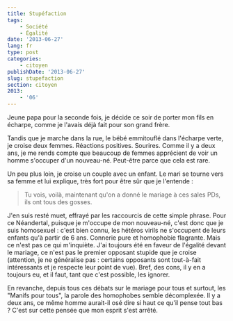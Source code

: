 ```yaml
---
title: Stupéfaction
tags:
    - Société
    - Égalité
date: '2013-06-27'
lang: fr
type: post
categories:
    - citoyen
publishDate: '2013-06-27'
slug: stupefaction
section: citoyen
2013:
    - '06'
---
```


Jeune papa pour la seconde fois, je décide ce soir de porter mon fils en écharpe, comme je l'avais déjà fait pour son grand frère.

<!--more-->

Tandis que je marche dans la rue, le bébé emmitouflé dans l'écharpe verte, je croise deux femmes. Réactions positives. Sourires. Comme il y a deux ans, je me rends compte que beaucoup de femmes apprécient de voir un homme s'occuper d'un nouveau-né. Peut-être parce que cela est rare.

Un peu plus loin, je croise un couple avec un enfant. Le mari se tourne vers sa femme et lui explique, très fort pour être sûr que je l'entende :

> Tu vois, voilà, maintenant qu'on a donné le mariage à ces sales PDs, ils ont tous des gosses.

J'en suis resté muet, effrayé par les raccourcis de cette simple phrase. Pour ce Néandertal, puisque je m'occupe de mon nouveau-né, c'est donc que je suis homosexuel : c'est bien connu, les hétéros virils ne s'occupent de leurs enfants qu'à partir de 6 ans. Connerie pure et homophobie flagrante. Mais ce n'est pas ce qui m'inquiète. J'ai toujours été en faveur de l'égalité devant le mariage, ce n'est pas le premier opposant stupide que je croise (attention, je ne généralise pas : certains opposants sont tout-à-fait intéressants et je respecte leur point de vue). Bref, des cons, il y en a toujours eu, et il faut, tant que c'est possible, les ignorer.

En revanche, depuis tous ces débats sur le mariage pour tous et surtout, les "Manifs pour tous", la parole des homophobes semble décomplexée. Il y a deux ans, ce même homme aurait-il osé dire si haut ce qu'il pense tout bas ? C'est sur cette pensée que mon esprit s'est arrêté.
